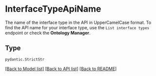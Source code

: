 # InterfaceTypeApiName

The name of the interface type in the API in UpperCamelCase format. To find the API name for your interface
type, use the `List interface types` endpoint or check the **Ontology Manager**.


## Type
```python
pydantic.StrictStr
```


[[Back to Model list]](../../../../README.md#models-v2-link) [[Back to API list]](../../../../README.md#apis-v2-link) [[Back to README]](../../../../README.md)
